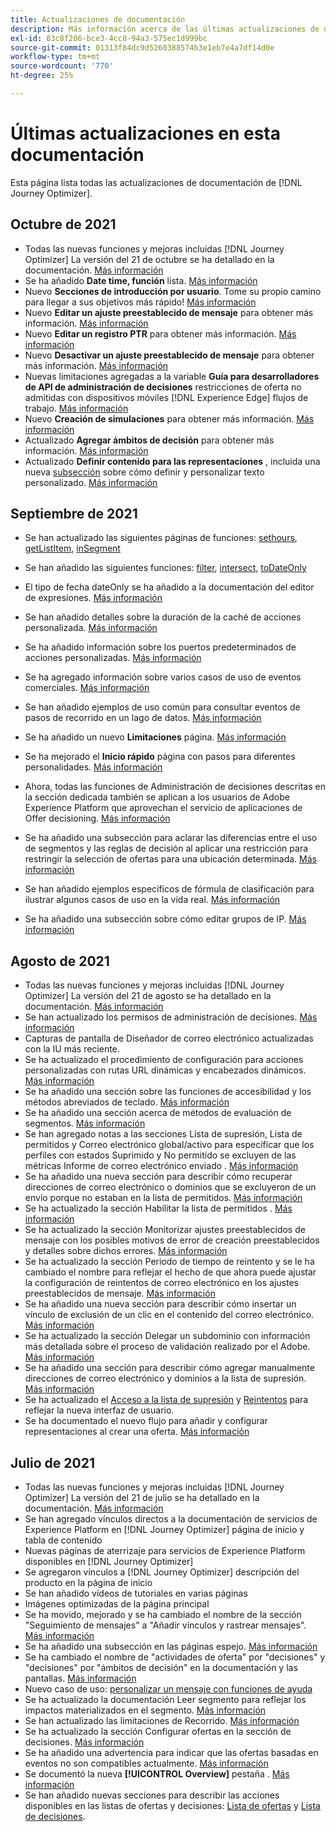 ```yaml
---
title: Actualizaciones de documentación
description: Más información acerca de las últimas actualizaciones de documentación
exl-id: 83c8f206-bce3-4cc8-94a3-575ec1d999bc
source-git-commit: 01313f84dc9d5260388574b3e1eb7e4a7df14d0e
workflow-type: tm+mt
source-wordcount: '770'
ht-degree: 25%

---
```


# Últimas actualizaciones en esta documentación

Esta página lista todas las actualizaciones de documentación de [!DNL Journey Optimizer].


## Octubre de 2021

* Todas las nuevas funciones y mejoras incluidas [!DNL Journey Optimizer] La versión del 21 de octubre se ha detallado en la documentación. [Más información](release-notes.md)
* Se ha añadido **Date time, función** lista. [Más información](personalization/functions/dates.md)
* Nuevo **Secciones de introducción por usuario**. Tome su propio camino para llegar a sus objetivos más rápido! [Más información](quick-start.md)
* Nuevo **Editar un ajuste preestablecido de mensaje** para obtener más información. [Más información](configuration/message-presets.md#edit-message-preset)
* Nuevo **Editar un registro PTR** para obtener más información. [Más información](configuration/ptr-records.md#edit-ptr-record)
* Nuevo **Desactivar un ajuste preestablecido de mensaje** para obtener más información. [Más información](configuration/message-presets.md#edit-message-preset#deactivate-preset)
* Nuevas limitaciones agregadas a la variable **Guía para desarrolladores de API de administración de decisiones** restricciones de oferta no admitidas con dispositivos móviles [!DNL Experience Edge] flujos de trabajo. [Más información](offers/api-reference/offers-api/personalized-offers/create.md#limitations)
* Nuevo **Creación de simulaciones** para obtener más información. [Más información](offers/offer-activities/simulation.md)
* Actualizado **Agregar ámbitos de decisión** para obtener más información. [Más información](offers/offer-activities/create-offer-activities.md#add-decision-scopes)
* Actualizado **Definir contenido para las representaciones** , incluida una nueva [subsección](offers/offer-library/creating-personalized-offers.md#custom-text) sobre cómo definir y personalizar texto personalizado. [Más información](offers/offer-library/creating-personalized-offers.md#content)

## Septiembre de 2021

* Se han actualizado las siguientes páginas de funciones: [sethours](building-journeys/functions/functionsethours.md), [getListItem](building-journeys/functions/functiongetlistitem.md), [inSegment](building-journeys/functions/functioninsegment.md)

* Se han añadido las siguientes funciones: [filter](building-journeys/functions/functionfilter.md), [intersect](building-journeys/functions/functionintersect.md), [toDateOnly](building-journeys/functions/functiontodateonly.md)

* El tipo de fecha dateOnly se ha añadido a la documentación del editor de expresiones. [Más información](building-journeys/expression/data-types.md)

* Se han añadido detalles sobre la duración de la caché de acciones personalizada. [Más información](datasource/external-data-sources.md#section_wjp_nl5_nhb)

* Se ha añadido información sobre los puertos predeterminados de acciones personalizadas. [Más información](action/about-custom-action-configuration.md#url-configuration)

* Se ha agregado información sobre varios casos de uso de eventos comerciales. [Más información](event/about-creating-business.md#multiple-business-events)

* Se han añadido ejemplos de uso común para consultar eventos de pasos de recorrido en un lago de datos. [Más información](reports/query-examples.md)

* Se ha añadido un nuevo **Limitaciones** página. [Más información](limitations.md)

* Se ha mejorado el **Inicio rápido** página con pasos para diferentes personalidades. [Más información](quick-start.md)

* Ahora, todas las funciones de Administración de decisiones descritas en la sección dedicada también se aplican a los usuarios de Adobe Experience Platform que aprovechan el servicio de aplicaciones de Offer decisioning. [Más información](offers/get-started/starting-offer-decisioning.md)

* Se ha añadido una subsección para aclarar las diferencias entre el uso de segmentos y las reglas de decisión al aplicar una restricción para restringir la selección de ofertas para una ubicación determinada. [Más información](offers/offer-activities/create-offer-activities.md#segments-vs-decision-rules)

* Se han añadido ejemplos específicos de fórmula de clasificación para ilustrar algunos casos de uso en la vida real. [Más información](offers/offer-library/create-ranking-formulas.md#ranking-formula-examples)

* Se ha añadido una subsección sobre cómo editar grupos de IP. [Más información](configuration/ip-pools.md#edit-ip-pool)

## Agosto de 2021

* Todas las nuevas funciones y mejoras incluidas [!DNL Journey Optimizer] La versión del 21 de agosto se ha detallado en la documentación. [Más información](release-notes.md)
* Se han actualizado los permisos de administración de decisiones. [Más información](administration/ootb-product-profiles.md)
* Capturas de pantalla de Diseñador de correo electrónico actualizadas con la IU más reciente.
* Se ha actualizado el procedimiento de configuración para acciones personalizadas con rutas URL dinámicas y encabezados dinámicos. [Más información](action/about-custom-action-configuration.md#url-configuration)
* Se ha añadido una sección sobre las funciones de accesibilidad y los métodos abreviados de teclado. [Más información](user-interface.md#accessibility)
* Se ha añadido una sección acerca de métodos de evaluación de segmentos. [Más información](segment/about-segments.md#evaluation-method-in-journey-optimizer)
* Se han agregado notas a las secciones Lista de supresión, Lista de permitidos y Correo electrónico global/activo para especificar que los perfiles con estados Suprimido y No permitido se excluyen de las métricas Informe de correo electrónico enviado . [Más información](reports/email-global-report.md)
* Se ha añadido una nueva sección para describir cómo recuperar direcciones de correo electrónico o dominios que se excluyeron de un envío porque no estaban en la lista de permitidos. [Más información](allow-list.md#reporting)
* Se ha actualizado la sección Habilitar la lista de permitidos . [Más información](allow-list.md#enable-allow-list)
* Se ha actualizado la sección Monitorizar ajustes preestablecidos de mensaje con los posibles motivos de error de creación preestablecidos y detalles sobre dichos errores. [Más información](configuration/message-presets.md#monitor-message-presets)
* Se ha actualizado la sección Periodo de tiempo de reintento y se le ha cambiado el nombre para reflejar el hecho de que ahora puede ajustar la configuración de reintentos de correo electrónico en los ajustes preestablecidos de mensaje. [Más información](configuration/retries.md#retry-duration)
* Se ha añadido una nueva sección para describir cómo insertar un vínculo de exclusión de un clic en el contenido del correo electrónico. [Más información](message-tracking.md#one-click-opt-out-link)
* Se ha actualizado la sección Delegar un subdominio con información más detallada sobre el proceso de validación realizado por el Adobe. [Más información](configuration/delegate-subdomain.md#subdomain-validation)
* Se ha añadido una sección para describir cómo agregar manualmente direcciones de correo electrónico y dominios a la lista de supresión. [Más información](configuration/manage-suppression-list.md#add-addresses-and-domains)
* Se ha actualizado el [Acceso a la lista de supresión](configuration/manage-suppression-list.md#access-suppression-list) y [Reintentos](configuration/retries.md) para reflejar la nueva interfaz de usuario.
* Se ha documentado el nuevo flujo para añadir y configurar representaciones al crear una oferta. [Más información](offers/offer-library/creating-personalized-offers.md#representations)


## Julio de 2021

* Todas las nuevas funciones y mejoras incluidas [!DNL Journey Optimizer] La versión del 21 de julio se ha detallado en la documentación. [Más información](release-notes.md)
* Se han agregado vínculos directos a la documentación de servicios de Experience Platform en [!DNL Journey Optimizer] página de inicio y tabla de contenido
* Nuevas páginas de aterrizaje para servicios de Experience Platform disponibles en [!DNL Journey Optimizer]
* Se agregaron vínculos a [!DNL Journey Optimizer] descripción del producto en la página de inicio
* Se han añadido vídeos de tutoriales en varias páginas
* Imágenes optimizadas de la página principal
* Se ha movido, mejorado y se ha cambiado el nombre de la sección &quot;Seguimiento de mensajes&quot; a &quot;Añadir vínculos y rastrear mensajes&quot;. [Más información](message-tracking.md)
* Se ha añadido una subsección en las páginas espejo. [Más información](message-tracking.md#mirror-page)
* Se ha cambiado el nombre de &quot;actividades de oferta&quot; por &quot;decisiones&quot; y &quot;decisiones&quot; por &quot;ámbitos de decisión&quot; en la documentación y las pantallas. [Más información](offers/get-started/starting-offer-decisioning.md)
* Nuevo caso de uso: [personalizar un mensaje con funciones de ayuda](personalization/personalization-use-case-helper-functions.md)
* Se ha actualizado la documentación Leer segmento para reflejar los impactos materializados en el segmento. [Más información](building-journeys/read-segment.md)
* Se han actualizado las limitaciones de Recorrido. [Más información](limitations.md)
* Se ha actualizado la sección Configurar ofertas en la sección de decisiones. [Más información](offers/offer-activities/configure-offer-selection.md)
* Se ha añadido una advertencia para indicar que las ofertas basadas en eventos no son compatibles actualmente. [Más información](offers/offer-library/creating-personalized-offers.md#eligibility)
* Se documentó la nueva **[!UICONTROL Overview]** pestaña . [Más información](offers/get-started/user-interface.md#overview)
* Se han añadido nuevas secciones para describir las acciones disponibles en las listas de ofertas y decisiones: [Lista de ofertas](offers/offer-library/creating-personalized-offers.md#offer-list) y [Lista de decisiones](offers/offer-activities/create-offer-activities.md#decision-list).
